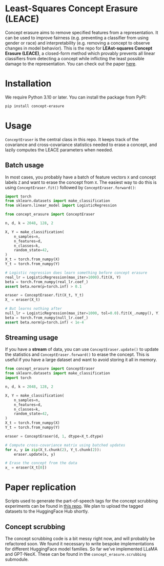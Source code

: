# Least-Squares Concept Erasure (LEACE)
Concept erasure aims to remove specified features from a representation. It can be used to improve fairness (e.g. preventing a classifier from using gender or race) and interpretability (e.g. removing a concept to observe changes in model behavior). This is the repo for **LEAst-squares Concept Erasure (LEACE)**, a closed-form method which provably prevents all linear classifiers from detecting a concept while inflicting the least possible damage to the representation. You can check out the paper [here](https://arxiv.org/abs/2306.03819).

# Installation

We require Python 3.10 or later. You can install the package from PyPI:

```bash
pip install concept-erasure
```

# Usage

`ConceptEraser` is the central class in this repo. It keeps track of the covariance and cross-covariance statistics needed to erase a concept, and lazily computes the LEACE parameters when needed.

## Batch usage

In most cases, you probably have a batch of feature vectors `X` and concept labels `Z` and want to erase the concept from `X`. The easiest way to do this is using `ConceptEraser.fit()` followed by `ConceptEraser.forward()`:

```python
import torch
from sklearn.datasets import make_classification
from sklearn.linear_model import LogisticRegression

from concept_erasure import ConceptEraser

n, d, k = 2048, 128, 2

X, Y = make_classification(
    n_samples=n,
    n_features=d,
    n_classes=k,
    random_state=42,
)
X_t = torch.from_numpy(X)
Y_t = torch.from_numpy(Y)

# Logistic regression does learn something before concept erasure
real_lr = LogisticRegression(max_iter=1000).fit(X, Y)
beta = torch.from_numpy(real_lr.coef_)
assert beta.norm(p=torch.inf) > 0.1

eraser = ConceptEraser.fit(X_t, Y_t)
X_ = eraser(X_t)

# But learns nothing after
null_lr = LogisticRegression(max_iter=1000, tol=0.0).fit(X_.numpy(), Y)
beta = torch.from_numpy(null_lr.coef_)
assert beta.norm(p=torch.inf) < 1e-4
```

## Streaming usage
If you have a **stream** of data, you can use `ConceptEraser.update()` to update the statistics and `ConceptEraser.forward()` to erase the concept. This is useful if you have a large dataset and want to avoid storing it all in memory.

```python
from concept_erasure import ConceptEraser
from sklearn.datasets import make_classification
import torch

n, d, k = 2048, 128, 2

X, Y = make_classification(
    n_samples=n,
    n_features=d,
    n_classes=k,
    random_state=42,
)
X_t = torch.from_numpy(X)
Y_t = torch.from_numpy(Y)

eraser = ConceptEraser(d, 1, dtype=X_t.dtype)

# Compute cross-covariance matrix using batched updates
for x, y in zip(X_t.chunk(2), Y_t.chunk(2)):
    eraser.update(x, y)

# Erase the concept from the data
x_ = eraser(X_t[0])
```

# Paper replication

Scripts used to generate the part-of-speech tags for the concept scrubbing experiments can be found in [this repo](https://github.com/EleutherAI/tagged-pile). We plan to upload the tagged datasets to the HuggingFace Hub shortly.

## Concept scrubbing

The concept scrubbing code is a bit messy right now, and will probably be refactored soon. We found it necessary to write bespoke implementations for different HuggingFace model families. So far we've implemented LLaMA and GPT-NeoX. These can be found in the `concept_erasure.scrubbing` submodule.
